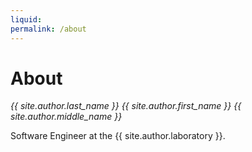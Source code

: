 ```yaml
---
liquid:
permalink: /about
---
```


# About

*{{ site.author.last_name }} {{ site.author.first_name }} {{ site.author.middle_name }}*

Software Engineer at the {{ site.author.laboratory }}.
